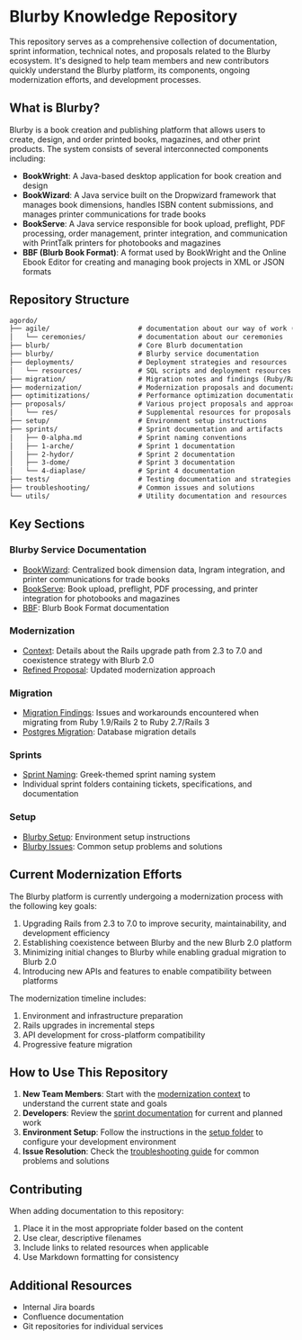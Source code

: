# Blurby Knowledge Repository

This repository serves as a comprehensive collection of documentation, sprint information, technical notes, and proposals related to the Blurby ecosystem. It's designed to help team members and new contributors quickly understand the Blurby platform, its components, ongoing modernization efforts, and development processes.

## What is Blurby?

Blurby is a book creation and publishing platform that allows users to create, design, and order printed books, magazines, and other print products. The system consists of several interconnected components including:

- **BookWright**: A Java-based desktop application for book creation and design
- **BookWizard**: A Java service built on the Dropwizard framework that manages book dimensions, handles ISBN content submissions, and manages printer communications for trade books
- **BookServe**: A Java service responsible for book upload, preflight, PDF processing, order management, printer integration, and communication with PrintTalk printers for photobooks and magazines
- **BBF (Blurb Book Format)**: A format used by BookWright and the Online Ebook Editor for creating and managing book projects in XML or JSON formats

## Repository Structure

```txt
agordo/
├── agile/                      # documentation about our way of work (practices, HL agenda, and similar)
│   └── ceremonies/             # documentation about our ceremonies
├── blurb/                      # Core Blurb documentation
├── blurby/                     # Blurby service documentation
├── deployments/                # Deployment strategies and resources
│   └── resources/              # SQL scripts and deployment resources
├── migration/                  # Migration notes and findings (Ruby/Rails upgrades)
├── modernization/              # Modernization proposals and documentation
├── optimitizations/            # Performance optimization documentation
├── proposals/                  # Various project proposals and approaches
│   └── res/                    # Supplemental resources for proposals
├── setup/                      # Environment setup instructions
├── sprints/                    # Sprint documentation and artifacts
│   ├── 0-alpha.md              # Sprint naming conventions
│   ├── 1-arche/                # Sprint 1 documentation
│   ├── 2-hydor/                # Sprint 2 documentation
│   ├── 3-dome/                 # Sprint 3 documentation
│   └── 4-diaplase/             # Sprint 4 documentation
├── tests/                      # Testing documentation and strategies
├── troubleshooting/            # Common issues and solutions
└── utils/                      # Utility documentation and resources
```

## Key Sections

### Blurby Service Documentation

- [BookWizard](blurby/bookwizard.md): Centralized book dimension data, Ingram integration, and printer communications for trade books
- [BookServe](blurby/bookserve.md): Book upload, preflight, PDF processing, and printer integration for photobooks and magazines
- [BBF](blurby/bbf.md): Blurb Book Format documentation

### Modernization

- [Context](modernization/0-context.md): Details about the Rails upgrade path from 2.3 to 7.0 and coexistence strategy with Blurb 2.0
- [Refined Proposal](modernization/1-refined-proposal.md): Updated modernization approach

### Migration

- [Migration Findings](migration/findings-refined.md): Issues and workarounds encountered when migrating from Ruby 1.9/Rails 2 to Ruby 2.7/Rails 3
- [Postgres Migration](migration/postgres-migration.md): Database migration details

### Sprints

- [Sprint Naming](sprints/0-alpha.md): Greek-themed sprint naming system
- Individual sprint folders containing tickets, specifications, and documentation

### Setup

- [Blurby Setup](setup/blurby-2004.md): Environment setup instructions
- [Blurby Issues](setup/blurby-2004-issues.md): Common setup problems and solutions

## Current Modernization Efforts

The Blurby platform is currently undergoing a modernization process with the following key goals:

1. Upgrading Rails from 2.3 to 7.0 to improve security, maintainability, and development efficiency
2. Establishing coexistence between Blurby and the new Blurb 2.0 platform
3. Minimizing initial changes to Blurby while enabling gradual migration to Blurb 2.0
4. Introducing new APIs and features to enable compatibility between platforms

The modernization timeline includes:

1. Environment and infrastructure preparation
2. Rails upgrades in incremental steps
3. API development for cross-platform compatibility
4. Progressive feature migration

## How to Use This Repository

1. **New Team Members**: Start with the [modernization context](modernization/0-context.md) to understand the current state and goals
2. **Developers**: Review the [sprint documentation](sprints/) for current and planned work
3. **Environment Setup**: Follow the instructions in the [setup folder](setup/) to configure your development environment
4. **Issue Resolution**: Check the [troubleshooting guide](troubleshooting/) for common problems and solutions

## Contributing

When adding documentation to this repository:

1. Place it in the most appropriate folder based on the content
2. Use clear, descriptive filenames
3. Include links to related resources when applicable
4. Use Markdown formatting for consistency

## Additional Resources

- Internal Jira boards
- Confluence documentation
- Git repositories for individual services
